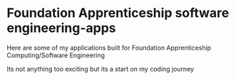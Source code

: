 # Foundation Apprenticeship software engineering-apps
Here are some of my applications built for Foundation Apprenticeship Computing/Software Engineering

Its not anything too exciting but its a start on my coding journey
